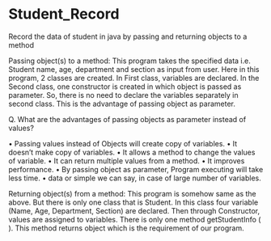 # Student_Record
Record the data of student in java by passing and returning objects to a method

Passing object(s) to a method:
                              This program takes the specified data i.e. Student name, age, department and section as input from user. Here in this program, 2 classes are created. 
In First class, variables are declared. In the Second class, one constructor is created in which object is passed as parameter. So, there is no need to declare the variables separately in second class.
This is the advantage of passing object as parameter. 



Q. What are the advantages of passing objects as parameter instead of values?

•	Passing values instead of Objects will create copy of variables.
•	It doesn’t make copy of variables.
•	It allows a method to change the values of variable.
•	It can return multiple values from a method.
•	It improves performance.
•	By passing object as parameter, Program executing will take less time.
•	data or simple we can say, in case of large number of variables.




Returning object(s) from a method:
                                This program is somehow same as the above. But there is only one class that is Student. In this class four variable (Name, Age, Department, Section) are declared. Then through Constructor, values are assigned to variables. There is only one method getStudentInfo ( ). This method returns object which is the requirement of our program. 


